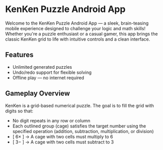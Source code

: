 # KenKen Puzzle Android App

Welcome to the KenKen Puzzle Android App — a sleek, brain-teasing mobile experience designed to challenge your logic and math skills! Whether you're a puzzle enthusiast or a casual gamer, this app brings the classic KenKen grid to life with intuitive controls and a clean interface.

## Features

- Unlimited generated puzzles
- Undo/redo support for flexible solving
- Offline play — no internet required

## Gameplay Overview

KenKen is a grid-based numerical puzzle. The goal is to fill the grid with digits so that:

- No digit repeats in any row or column
- Each outlined group (cage) satisfies the target number using the specified operation (addition, subtraction, multiplication, or division)
- [ 6× ] -> A cage with two cells must multiply to 6
- [ 3− ] -> A cage with two cells must subtract to 3
